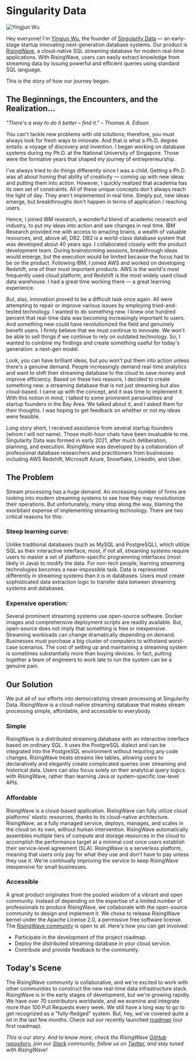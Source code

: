 # Singularity Data
![Yingjun Wu](https://user-images.githubusercontent.com/103924350/177096486-51ce3d73-2620-4a94-b4cc-78b36b5af31a.JPG)

Hey everyone! I'm [Yingjun Wu](https://twitter.com/YingjunWu?s=20&t=_Imy0cpwOWg3sK6NYiWz4A), the founder of [Singularity Data](https://singularity-data.com) — an early-stage startup innovating next-generation database systems. Our product is [RisingWave](https://github.com/singularity-data/risingwave), a cloud-native SQL streaming database for modern real-time applications. With RisingWave, users can easily extract knowledge from streaming data by issuing powerful and efficient queries using standard SQL language.

This is the story of how our journey began.

## The Beginnings, the Encounters, and the Realization...

*"There's a way to do it better – find it." – Thomas A. Edison*

You can't tackle new problems with old solutions; therefore, you must always look for fresh ways to innovate. And that is what a Ph.D. degree entails: a voyage of discovery and invention. I began working on database systems during my Ph.D. at the National University of Singapore. Those were the formative years that shaped my journey of entrepreneurship.

I've always tried to do things differently since I was a child. Getting a Ph.D. was all about honing that ability of creativity — coming up with new ideas and putting them into action. However, I quickly realized that academia has its own set of constraints. All of these unique concepts don't always reach the light of day. They aren't implemented in real time. Simply put, new ideas emerge, but breakthroughs don't happen in terms of application / reaching users.

Hence, I joined IBM research, a wonderful blend of academic research and industry, to put my ideas into action and see changes in real time. IBM Research provided me with access to amazing brains, a wealth of valuable resources, and, above all, DB2. DB2 is a world-class database system that was developed about 40 years ago. I collaborated closely with the product development team. During brainstorming sessions, breakthrough ideas would emerge, but the execution would be limited because the focus had to be on the product. Following IBM, I joined AWS and worked on developing Redshift, one of their most important products. AWS is the world's most frequently used cloud platform, and Redshift is the most widely used cloud data warehouse. I had a great time working there — a great learning experience.

But, alas, innovation proved to be a difficult task once again. All were attempting to repair or improve various issues by employing tried-and-tested technology. I wanted to do something new. I knew one hundred percent that real-time data was becoming increasingly important to users. And something new could have revolutionized the field and genuinely benefit users. I firmly believe that we must continue to innovate. We won't be able to sell things if we continue to rely on outdated technology. So, I wanted to combine my findings and create something useful for today's generation: a next-gen model.

Look, you can have brilliant ideas, but you won't put them into action unless there's a genuine demand. People increasingly demand real-time analytics and want to shift their streaming database to the cloud to save money and improve efficiency. Based on these two reasons, I decided to create something new: a streaming database that is not just streaming but also cloud-based. I came up with the concept, and it was time to implement it. With this notion in mind, I talked to some prominent personalities and startup founders in the Bay Area. We talked about it, and I asked them for their thoughts. I was hoping to get feedback on whether or not my ideas were feasible.

Long story short, I received assistance from several startup founders (whom I will not name). Those multi-hour chats have been invaluable to me. Singularity Data was formed in early 2021, after much deliberation, planning, and execution. RisingWave was developed by a collaboration of professional database researchers and practitioners from businesses including AWS Redshift, Microsoft Azure, Snowflake, LinkedIn, and Uber.

## The Problem

Stream processing has a huge demand. An increasing number of firms are looking into modern streaming systems to see how they may revolutionize their operations. But unfortunately, many stop along the way, blaming the exorbitant expense of implementing streaming technology. There are two critical reasons for this:

### Steep learning curve:

Unlike traditional databases (such as MySQL and PostgreSQL), which utilize SQL as their interactive interface, most, if not all, streaming systems require users to master a set of platform-specific programming interfaces (most likely in Java) to modify the data. For non-tech people, learning streaming technologies becomes a near-impossible task. Data is represented differently in streaming systems than it is in databases. Users must create sophisticated data extraction logic to transfer data between streaming systems and databases. 

### Expensive operation:

Several prominent streaming systems use open-source software. Docker images and comprehensive deployment scripts are readily available. But, open-source does not imply that something is free or inexpensive. Streaming workloads can change dramatically depending on demand. Businesses must purchase a big cluster of computers to withstand worst-case scenarios. The cost of setting up and maintaining a streaming system is sometimes substantially more than buying devices. In fact, putting together a team of engineers to work late to run the system can be a genuine pain.

## Our Solution

We put all of our efforts into democratizing stream processing at Singularity Data. RisingWave is a cloud-native streaming database that makes stream processing simple, affordable, and accessible to everybody.

### Simple

RisingWave is a distributed streaming database with an interactive interface based on ordinary SQL. It uses the PostgreSQL dialect and can be integrated into the PostgreSQL environment without requiring any code changes. RisingWave treats streams like tables, allowing users to declaratively and elegantly create complicated queries over streaming and historical data. Users can also focus solely on their analytical query logics with RisingWave, rather than learning Java or system-specific low-level APIs.

### Affordable

RisingWave is a cloud-based application. RisingWave can fully utilize cloud platforms' elastic resources, thanks to its cloud-native architecture. RisingWave, as a fully managed service, deploys, manages, and scales in the cloud on its own, without human intervention. RisingWave automatically assembles multiple tiers of compute and storage resources in the cloud to accomplish the performance target at a minimal cost once users establish their service-level agreement (SLA). RisingWave is a serverless platform, meaning that users only pay for what they use and don't have to pay unless they use it. We're continually improving the service to keep RisingWave inexpensive for small businesses.

### Accessible

A great product originates from the pooled wisdom of a vibrant and open community. Instead of depending on the expertise of a limited number of professionals to produce RisingWave, we collaborate with the open-source community to design and implement it. We chose to release RisingWave kernel under the Apache License 2.0, a permissive free software license. The [RisingWave community](https://github.com/singularity-data/risingwave) is open to all. Here's how you can get involved:

* Participate in the development of the project roadmap.
* Deploy the distributed streaming database in your cloud service.
* Contribute and provide feedback to the community.

## Today's Scene

The RisingWave community is collaborative, and we're excited to work with other communities to construct the new real-time data infrastructure stack. RisingWave is in the early stages of development, but we're growing rapidly. We have over 70 contributors worldwide, and we examine and integrate more than 100 Pull Requests every week. We still have a long way to go to get recognized as a "fully-fledged" system. But, hey, we've covered quite a lot in the last few months. Check out our recently launched [roadmap](https://singularity-data.com/blog/on-the-way-to-democratized-stream-processing-risingwaves-roadmap) (our first roadmap).

*This is our story. And to know more, check the RisingWave *[*GitHub repository*](https://github.com/singularity-data/risingwave/)*, join our *[*Slack*](https://join.slack.com/t/risingwave-community/shared_invite/zt-120rft0mr-d8uGk3d~NZiZAQWPnElOfw)* community, follow us on *[*Twitter*](https://twitter.com/SingularityData)*, and stay tuned with RisingWave!*
